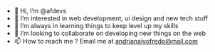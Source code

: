 - 👋 Hi, I’m @afdevs
- 👀 I’m interested in web development, ui design and new tech stuff 
- 🌱 I’m always in learning things to keep level up my skills
- 💞️ I’m looking to collaborate on developing new things on the web
- 📫 How to reach me ? Email me at andrianaivofredo@mail.com

<!---
afdevs/afdevs is a ✨ special ✨ repository because its `README.md` (this file) appears on your GitHub profile.
You can click the Preview link to take a look at your changes.
--->
